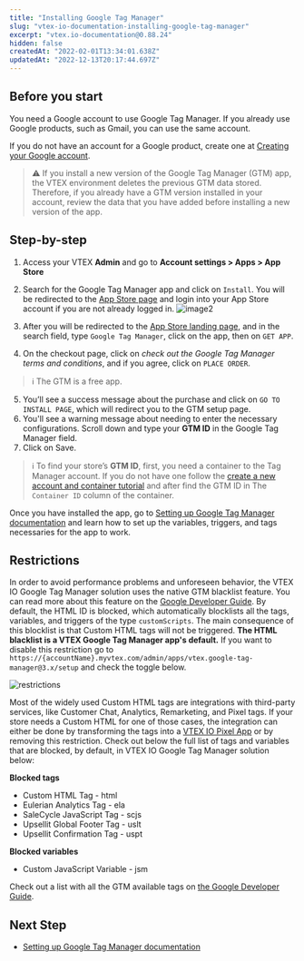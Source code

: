 ```yaml
---
title: "Installing Google Tag Manager"
slug: "vtex-io-documentation-installing-google-tag-manager"
excerpt: "vtex.io-documentation@0.88.24"
hidden: false
createdAt: "2022-02-01T13:34:01.638Z"
updatedAt: "2022-12-13T20:17:44.697Z"
---
```


## Before you start

You need a Google account to use Google Tag Manager. If you already use Google products, such as Gmail, you can use the same account.

If you do not have an account for a Google product, create one at [Creating your Google account](https://accounts.google.com/signup/v2/webcreateaccount?service=analytics&continue=https%3A%2F%2Ftagmanager.google.com%2F&dsh=S1158101756%3A1642078409369040&biz=true&flowName=GlifWebSignIn&flowEntry=SignUp&nogm=true).

> ⚠️ If you install a new version of the Google Tag Manager (GTM) app, the VTEX environment deletes the previous GTM data stored. Therefore, if you already have a GTM version installed in your account, review the data that you have added before installing a new version of the app.

## Step-by-step

1. Access your VTEX **Admin** and go to **Account settings > Apps > App Store**

2. Search for the Google Tag Manager app and click on `Install`. You will be redirected to the [App Store page](https://apps.vtex.com/vtex-google-tag-manager/p) and login into your App Store account if you are not already logged in.
   ![image2](https://raw.githubusercontent.com/vtexdocs/dev-portal-content/main/images/vtex-io-documentation-installing-google-tag-manager-0.gif)

3. After you will be redirected to the [App Store landing page](https://apps.vtex.com/), and in the search field, type `Google Tag Manager`, click on the app, then on  `GET APP`.

4. On the checkout page, click on *check out the Google Tag Manager terms and conditions*, and if you agree, click on `PLACE ORDER`.

> ℹ️ The GTM is a free app.

5. You’ll see a success message about the purchase and click on `GO TO INSTALL PAGE`, which will redirect you to the GTM setup page.
6. You'll see a warning message about needing to enter the necessary configurations. Scroll down and type your **GTM ID** in the Google Tag Manager field.
7. Click on Save.

> ℹ️ To find your store’s **GTM ID**, first, you need a container to the Tag Manager account. If you do not have one follow the [create a new account and container tutorial](https://support.google.com/tagmanager/answer/6103696?hl=en#install) and after find the GTM ID in The `Container ID` column of the container.

Once you have installed the app, go to [Setting up Google Tag Manager documentation](https://developers.vtex.com/vtex-developer-docs/docs/vtex-io-documentation-setting-up-google-tag-manager) and learn how to set up the variables, triggers, and tags necessaries for the app to work.

## Restrictions

In order to avoid performance problems and unforeseen behavior, the VTEX IO Google Tag Manager solution uses the native GTM blacklist feature. You can read more about this feature on the [Google Developer Guide](https://developers.google.com/tag-platform/tag-manager/web/restrict).
By default, the HTML ID is blocked, which automatically blocklists all the tags, variables, and triggers of the type `customScripts`. The main consequence of this blocklist is that Custom HTML tags will not be triggered.
**The HTML blacklist is a VTEX Google Tag Manager app's default.** If you want to disable this restriction go to `https://{accountName}.myvtex.com/admin/apps/vtex.google-tag-manager@3.x/setup` and check the toggle below.

![restrictions](https://raw.githubusercontent.com/vtexdocs/dev-portal-content/main/images/vtex-io-documentation-installing-google-tag-manager-1.png)

Most of the widely used Custom HTML tags are integrations with third-party services, like Customer Chat, Analytics, Remarketing, and Pixel tags. If your store needs a Custom HTML for one of those cases, the integration can either be done by transforming the tags into a [VTEX IO Pixel App](https://developers.vtex.com/vtex-developer-docs/docs/pixel-apps) or by removing this restriction.
Check out below the full list of tags and variables that are blocked, by default, in VTEX IO Google Tag Manager solution below:

**Blocked tags**

- Custom HTML Tag - html
- Eulerian Analytics Tag - ela
- SaleCycle JavaScript Tag - scjs
- Upsellit Global Footer Tag - uslt
- Upsellit Confirmation Tag - uspt

**Blocked variables**

- Custom JavaScript Variable - jsm

Check out a list with all the GTM available tags on [the Google Developer Guide](https://developers.google.com/tag-platform/tag-manager/web/datalayer).

## Next Step

- [Setting up Google Tag Manager documentation](https://developers.vtex.com/vtex-developer-docs/docs/vtex-io-documentation-setting-up-google-tag-manager)
